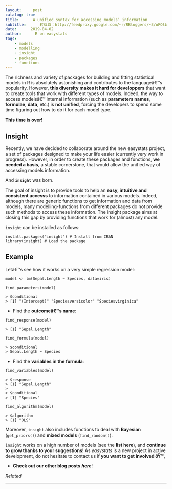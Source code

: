 ```yaml
---
layout:     post
catalog: true
title:      A unified syntax for accessing models’ information
subtitle:      转载自：http://feedproxy.google.com/~r/RBloggers/~3/oFOlb9vBEno/
date:      2019-04-02
author:      R on easystats
tags:
    - models
    - modelling
    - insight
    - packages
    - functions
---
```






The richness and variety of packages for building and fitting statistical models in R is absolutely astonishing and contributes to the languageâ€™s popularity. However, **this diversity makes it hard for developpers** that want to create tools that work with different types of models. Indeed, the way to access modelsâ€™ internal information (such as **parameters names**, **formulae**, **data**, etc.) is **not unified**, forcing the developers to spend some time figuring out how to do it for each model type.

**This time is over!**

## Insight

Recently, we have decided to collaborate around the new easystats project, a set of packages designed to make your life easier (currently very work in progress). However, in order to create these packages and functions, **we needed a basis**, a stable cornerstone, that would allow the unified way of accessing models information.

And **`insight`** was born.

The goal of insight is to provide tools to help an **easy, intuitive and consistent accesss** to information contained in various models. Indeed, although there are generic functions to get information and data from models, many modelling-functions from different packages do not provide such methods to access these information. The insight package aims at closing this gap by providing functions that work for (almost) any model.

`insight` can be installed as follows:

```
install.packages("insight") # Install from CRAN
library(insight) # Load the package
```

## Example

Letâ€™s see how it works on a very simple regression model:

```
model <- lm(Sepal.Length ~ Species, data=iris)
```

```
find_parameters(model)
```

```
> $conditional
> [1] "(Intercept)" "Speciesversicolor" "Speciesvirginica"
```

- Find the **outcomeâ€™s name**:


```
find_response(model)
```

```
> [1] "Sepal.Length"
```

```
find_formula(model)
```

```
> $conditional
> Sepal.Length ~ Species
```

- Find the **variables in the formula**:


```
find_variables(model)
```

```
> $response
> [1] "Sepal.Length"
> 
> $conditional
> [1] "Species"
```

```
find_algorithm(model)
```

```
> $algorithm
> [1] "OLS"
```

Moreover, `insight` also includes functions to deal with **Bayesian** (`get_priors()`) and **mixed models** (`find_random()`).

`insight` works on a high number of models (see the **list here**), and **continue to grow thanks to your suggestions**! As *easystats* is a new project in active development, do not hesitate to contact us if **you want to get involved ðŸ™‚**

- **Check out our other blog posts** ***here***!



*Related*








---
